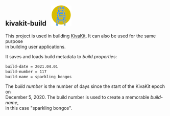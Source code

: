 ## kivakit-build &nbsp; ![](../documentation/images/kivakit-64.png)

This project is used in building [KivaKit](https://github.com/Telenav/kivakit). It can also be used for the same purpose  
in building user applications.

It saves and loads build metadata to *build.properties*:

    build-date = 2021.04.01  
    build-number = 117  
    build-name = sparkling bongos

The *build number* is the number of days since the start of the KivaKit epoch on  
December 5, 2020. The build number is used to create a memorable *build-name*,  
in this case "sparkling bongos".
